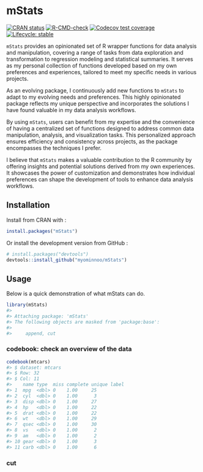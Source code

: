 
<!-- README.md is generated from README.Rmd. Please edit that file -->

# mStats

<!-- badges: start -->

[![CRAN
status](https://www.r-pkg.org/badges/version/mStats)](https://CRAN.R-project.org/package=mStats)
[![R-CMD-check](https://github.com/myominnoo/mStats/actions/workflows/R-CMD-check.yaml/badge.svg)](https://github.com/myominnoo/mStats/actions/workflows/R-CMD-check.yaml)
[![Codecov test
coverage](https://codecov.io/gh/myominnoo/mStats/branch/main/graph/badge.svg)](https://app.codecov.io/gh/myominnoo/mStats?branch=main)
[![Lifecycle:
stable](https://img.shields.io/badge/lifecycle-stable-brightgreen.svg)](https://lifecycle.r-lib.org/articles/stages.html#stable)
<!-- badges: end -->

`mStats` provides an opinionated set of R wrapper functions for data
analysis and manipulation, covering a range of tasks from data
exploration and transformation to regression modeling and statistical
summaries. It serves as my personal collection of functions developed
based on my own preferences and experiences, tailored to meet my
specific needs in various projects.

As an evolving package, I continuously add new functions to `mStats` to
adapt to my evolving needs and preferences. This highly opinionated
package reflects my unique perspective and incorporates the solutions I
have found valuable in my data analysis workflows.

By using `mStats`, users can benefit from my expertise and the
convenience of having a centralized set of functions designed to address
common data manipulation, analysis, and visualization tasks. This
personalized approach ensures efficiency and consistency across
projects, as the package encompasses the techniques I prefer.

I believe that `mStats` makes a valuable contribution to the R community
by offering insights and potential solutions derived from my own
experiences. It showcases the power of customization and demonstrates
how individual preferences can shape the development of tools to enhance
data analysis workflows.

## Installation

Install from CRAN with :

``` r
install.packages("mStats")
```

Or install the development version from GitHub :

``` r
# install.packages("devtools")
devtools::install_github("myominnoo/mStats")
```

## Usage

Below is a quick demonstration of what mStats can do.

``` r
library(mStats)
#> 
#> Attaching package: 'mStats'
#> The following objects are masked from 'package:base':
#> 
#>     append, cut
```

### codebook: check an overview of the data

``` r
codebook(mtcars)
#> $ dataset: mtcars
#> $ Row: 32
#> $ Col: 11
#>    name type  miss complete unique label
#> 1  mpg  <dbl> 0    1.00     25          
#> 2  cyl  <dbl> 0    1.00      3          
#> 3  disp <dbl> 0    1.00     27          
#> 4  hp   <dbl> 0    1.00     22          
#> 5  drat <dbl> 0    1.00     22          
#> 6  wt   <dbl> 0    1.00     29          
#> 7  qsec <dbl> 0    1.00     30          
#> 8  vs   <dbl> 0    1.00      2          
#> 9  am   <dbl> 0    1.00      2          
#> 10 gear <dbl> 0    1.00      3          
#> 11 carb <dbl> 0    1.00      6
```

### cut
